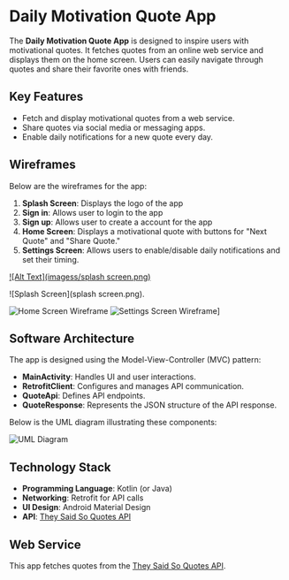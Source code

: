 # Daily Motivation Quote App

The **Daily Motivation Quote App** is designed to inspire users with motivational quotes. It fetches quotes from an online web service and displays them on the home screen. Users can easily navigate through quotes and share their favorite ones with friends.

## Key Features
- Fetch and display motivational quotes from a web service.
- Share quotes via social media or messaging apps.
- Enable daily notifications for a new quote every day.

## Wireframes
Below are the wireframes for the app:

1. **Splash Screen**: Displays the logo of the app
2. **Sign in**: Allows user to login to the app
3. **Sign up**: Allows user to create a account for the app
4. **Home Screen**: Displays a motivational quote with buttons for "Next Quote" and "Share Quote."
5. **Settings Screen**: Allows users to enable/disable daily notifications and set their timing.

[![Alt Text](imagess/splash screen.png)](link-url)



![Splash Screen](splash screen.png).



![Home Screen Wireframe](path/to/home_screen_wireframe.png)
![Settings Screen Wireframe](path/to/settings_wireframe.png)]

## Software Architecture
The app is designed using the Model-View-Controller (MVC) pattern:

- **MainActivity**: Handles UI and user interactions.
- **RetrofitClient**: Configures and manages API communication.
- **QuoteApi**: Defines API endpoints.
- **QuoteResponse**: Represents the JSON structure of the API response.

Below is the UML diagram illustrating these components:

![UML Diagram](path/to/uml_diagram.png)

## Technology Stack
- **Programming Language**: Kotlin (or Java)
- **Networking**: Retrofit for API calls
- **UI Design**: Android Material Design
- **API**: [They Said So Quotes API](https://theysaidso.com/)

## Web Service
This app fetches quotes from the [They Said So Quotes API](https://theysaidso.com/).
